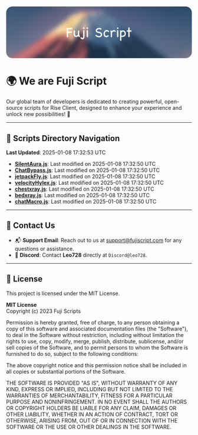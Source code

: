 ![Banner](.github/b.webp)

# 🌍 **We are Fuji Script**

Our global team of developers is dedicated to creating powerful, open-source scripts for Rise Client, designed to enhance your experience and unlock new possibilities! 🌟

---
<!-- SCRIPTS_NAVIGATION_START -->
## 📂 **Scripts Directory Navigation**

**Last Updated**: 2025-01-08 17:32:53 UTC

- **[SilentAura.js](scripts/SilentAura.js)**: Last modified on 2025-01-08 17:32:50 UTC
- **[ChatBypass.js](scripts/ChatBypass.js)**: Last modified on 2025-01-08 17:32:50 UTC
- **[jetpackFly.js](scripts/jetpackFly.js)**: Last modified on 2025-01-08 17:32:50 UTC
- **[velocityHylex.js](scripts/velocityHylex.js)**: Last modified on 2025-01-08 17:32:50 UTC
- **[chestxray.js](scripts/chestxray.js)**: Last modified on 2025-01-08 17:32:50 UTC
- **[bedxray.js](scripts/bedxray.js)**: Last modified on 2025-01-08 17:32:50 UTC
- **[chatMacro.js](scripts/chatMacro.js)**: Last modified on 2025-01-08 17:32:50 UTC

<!-- SCRIPTS_NAVIGATION_END -->

---

## 💬 **Contact Us**  
- 📬 **Support Email**: Reach out to us at [support@fujiscript.com](mailto:support@fujiscript.com) for any questions or assistance.  
- 💬 **Discord**: Contact **Leo728** directly at `Discord@leo728`.

---

## 📜 **License**

This project is licensed under the MIT License.  

**MIT License**  
Copyright (c) 2023 Fuji Scripts  

Permission is hereby granted, free of charge, to any person obtaining a copy of this software and associated documentation files (the "Software"), to deal in the Software without restriction, including without limitation the rights to use, copy, modify, merge, publish, distribute, sublicense, and/or sell copies of the Software, and to permit persons to whom the Software is furnished to do so, subject to the following conditions:  

The above copyright notice and this permission notice shall be included in all copies or substantial portions of the Software.  

THE SOFTWARE IS PROVIDED "AS IS", WITHOUT WARRANTY OF ANY KIND, EXPRESS OR IMPLIED, INCLUDING BUT NOT LIMITED TO THE WARRANTIES OF MERCHANTABILITY, FITNESS FOR A PARTICULAR PURPOSE AND NONINFRINGEMENT. IN NO EVENT SHALL THE AUTHORS OR COPYRIGHT HOLDERS BE LIABLE FOR ANY CLAIM, DAMAGES OR OTHER LIABILITY, WHETHER IN AN ACTION OF CONTRACT, TORT OR OTHERWISE, ARISING FROM, OUT OF OR IN CONNECTION WITH THE SOFTWARE OR THE USE OR OTHER DEALINGS IN THE SOFTWARE.  
